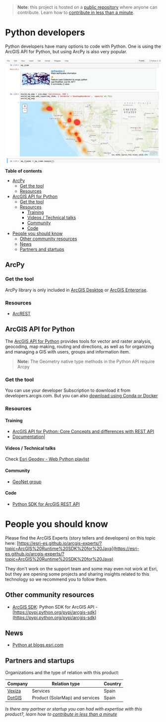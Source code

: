 > **Note**: this project is hosted on a [public repository](https://github.com/hhkaos/awesome-arcgis) where anyone can contribute. Learn how to [contribute in less than a minute](https://github.com/hhkaos/awesome-arcgis/blob/master/CONTRIBUTING.md#contributions).

# Python developers

Python developers have many options to code with Python. One is using the ArcGIS API for Python, but using ArcPy is also very popular.

![ArcGIS API for Python Screenshot](../../../../../products/product-thumbnails/python.png)  

<!-- START doctoc generated TOC please keep comment here to allow auto update -->
<!-- DON'T EDIT THIS SECTION, INSTEAD RE-RUN doctoc TO UPDATE -->
**Table of contents**

  - [ArcPy](#arcpy)
    - [Get the tool](#get-the-tool)
    - [Resources](#resources)
  - [ArcGIS API for Python](#arcgis-api-for-python)
    - [Get the tool](#get-the-tool-1)
    - [Resources](#resources-1)
      - [Training](#training)
      - [Videos / Technical talks](#videos--technical-talks)
      - [Community](#community)
      - [Code](#code)
- [People you should know](#people-you-should-know)
  - [Other community resources](#other-community-resources)
  - [News](#news)
  - [Partners and startups](#partners-and-startups)

<!-- END doctoc generated TOC please keep comment here to allow auto update -->


## ArcPy


### Get the tool

ArcPy library is only included in [ArcGIS Desktop](../../../arcgis/products/arcgis-desktop/README.md) or [ArcGIS Enterprise](../../../arcgis/products/arcgis-enterprise/README.md).

### Resources

* [ArcREST](https://stackoverflow.com/users/720773/gary-s)


## ArcGIS API for Python

The [ArcGIS API for Python](https://developers.arcgis.com/python/) provides tools for vector and raster analysis, geocoding, map making, routing and directions, as well as for organizing and managing a GIS with users, groups and information item.

> **Note:** The Geometry native type methods in the Python API require Arcpy

### Get the tool

You can use your developer Subscription to download it from developers.arcgis.com. But you can also [download using Conda or Docker](https://developers.arcgis.com/python/guide/install-and-set-up/)

### Resources

#### Training

* [ArcGIS API for Python: Core Concepts and differences with REST API](https://esri.my.salesforce.com/sfc/p/#70000000JXts/a/f2000000Cx7t/SAFCKLbbIJ1eAvbvuG0nTnHrfG4W9DspQnbW91l_1FU)
* [Documentation](https://developers.arcgis.com/python/)|

#### Videos / Technical talks

Check [Esri Geodev - Web Python playlist](https://www.youtube.com/playlist?list=PL0VMTWv3XRwVfX0THrdXkR2QxqF1aVmnA)

#### Community

* [GeoNet group](https://community.esri.com/groups/arcgis-python-api)

#### Code

* [Python SDK for ArcGIS REST API](https://pypi.python.org/pypi/arcgis-sdk)

# People you should know

Please find the ArcGIS Experts (story tellers and developers) on this topic here: [https://esri-es.github.io/arcgis-experts/?topic=ArcGIS%20Runtime%20SDK%20for%20Java](https://esri-es.github.io/arcgis-experts/?topic=ArcGIS%20Runtime%20SDK%20for%20Java)

They don't work on the support team and some may even not work at Esri,
but they are opening some projects and sharing insights related to this
technology so we recommend you to follow them.

## Other community resources

* [ArcGIS SDK](https://github.com/mongkok/arcgis-sdk): Python SDK for ArcGIS API - [https://pypi.python.org/pypi/arcgis-sdk](https://pypi.python.org/pypi/arcgis-sdk)

## News

* [Python at blogs.esri.com](https://blogs.esri.com/esri/arcgis/category/subject-python/)


## Partners and startups

Organizations and the type of relation with this product:

|Company|Relation type|Country|
|---|---|---|
|[Vexiza](../../../../../../esri/partners/program-members/vexiza/README.md)|Services|Spain
|[DotGIS](../../../../../../esri/partners/program-members/dotgis/README.md)|Product (SolarMap) and services|Spain

*Is there any partner or startup you can had with expertise with this product?, learn how to [contribute in less than a minute](https://github.com/hhkaos/awesome-arcgis/blob/master/CONTRIBUTING.md#contributions)*

